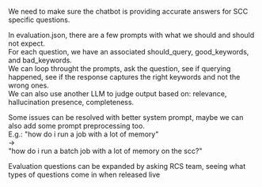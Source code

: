 We need to make sure the chatbot is providing accurate answers for SCC specific questions.

In evaluation.json, there are a few prompts with what we should and should not expect.  
For each question, we have an associated should_query, good_keywords, and bad_keywords.  
We can loop throught the prompts, ask the question, see if querying happened, see if the response captures the right keywords and not the wrong ones.  
We can also use another LLM to judge output based on: relevance, hallucination presence, completeness.

Some issues can be resolved with better system prompt, maybe we can also add some prompt preprocessing too.  
E.g.: 
"how do i run a job with a lot of memory"  
->  
"how do i run a batch job with a lot of memory on the scc?"

Evaluation questions can be expanded by asking RCS team, seeing what types of questions come in when released live